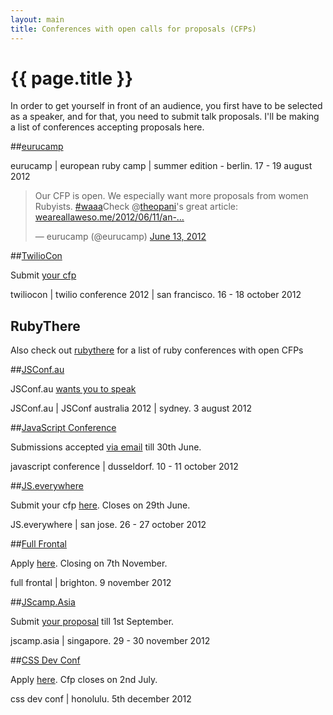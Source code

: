 ```yaml
---
layout: main
title: Conferences with open calls for proposals (CFPs)
---
```


# {{ page.title }}

In order to get yourself in front of an audience, you first have to be selected as a speaker, and for that, you need to submit talk proposals. I'll be making a list of conferences accepting proposals here.

<style>
.twt-reply { display: none; }
</style>

##[eurucamp](http://2012.eurucamp.org/)

eurucamp | european ruby camp | summer edition - berlin. 17 - 19 august 2012

<blockquote class="twitter-tweet"><p>Our CFP is open. We especially want more proposals from women Rubyists. <a href="https://twitter.com/search/%2523waaa">#waaa</a>Check @<a href="https://twitter.com/theopani">theopani</a>'s great article: <a href="http://t.co/eKGDVSDe" title="http://weareallaweso.me/2012/06/11/an-alternative-to-affirmative-action.html">weareallaweso.me/2012/06/11/an-…</a></p>&mdash; eurucamp (@eurucamp) <a href="https://twitter.com/eurucamp/status/212956765900386305" data-datetime="2012-06-13T17:17:04+00:00">June 13, 2012</a></blockquote>

<script src="//platform.twitter.com/widgets.js" charset="utf-8"> </script>

##[TwilioCon](http://www.twilio.com/conference)

Submit [your cfp](https://docs.google.com/spreadsheet/viewform?formkey=dFpTeHN6dGJMVkxTbVVCNF9EUkY0VWc6MQ#gid=0)

twiliocon | twilio conference 2012 | san francisco. 16 - 18 october 2012

## RubyThere

Also check out [rubythere](http://rubythere.com/events/to/speak) for a list of ruby conferences with open CFPs

##[JSConf.au](http://www.jsconf.com.au/)

JSConf.au [wants you to speak](https://docs.google.com/spreadsheet/viewform?formkey=dEhGcXZuY05MWGRUby1RSjd0WnEyRWc6MQ#gid=0)

JSConf.au | JSConf australia 2012 | sydney. 3 august 2012

##[JavaScript Conference](http://www.javascript-conference.de/)

Submissions accepted [via email](mailto:office@infaktum.de) till 30th June.

javascript conference | dusseldorf. 10 - 11 october 2012

##[JS.everywhere](http://www.jseverywhere.org/)

Submit your cfp [here](http://www.jseverywhere.org/call-to-speakers/). Closes on 29th June. 

JS.everywhere | san jose. 26 - 27 october 2012

##[Full Frontal](http://2012.full-frontal.org/)

Apply [here](http://2012.full-frontal.org/#talk). Closing on 7th November.

full frontal | brighton. 9 november 2012

##[JScamp.Asia](http://jscamp.asia/)

Submit [your proposal](http://jscamp.wufoo.com/forms/call-for-speakers/) till 1st September.

jscamp.asia | singapore. 29 - 30 november 2012

##[CSS Dev Conf](http://cssdevconf.com/)

Apply [here](https://docs.google.com/spreadsheet/viewform?formkey=dGdZNGdxM2pMX2xNZU94aVFVSXJPUXc6MQ#gid=0). Cfp closes on 2nd July.

css dev conf | honolulu. 5th december 2012
